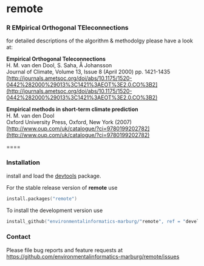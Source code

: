 remote
====

### R EMpirical Orthogonal TEleconnections

for detailed descriptions of the algorithm & methodolgy please have a look at:

**Empirical Orthogonal Teleconnections**   
H. M. van den Dool, S. Saha, Å Johansson   
Journal of Climate, Volume 13, Issue 8 (April 2000) pp. 1421-1435   
[http://journals.ametsoc.org/doi/abs/10.1175/1520-0442%282000%29013%3C1421%3AEOT%3E2.0.CO%3B2](http://journals.ametsoc.org/doi/abs/10.1175/1520-0442%282000%29013%3C1421%3AEOT%3E2.0.CO%3B2)

**Empirical methods in short-term climate prediction**   
H. M. van den Dool   
Oxford University Press, Oxford, New York (2007)    
[http://www.oup.com/uk/catalogue/?ci=9780199202782](http://www.oup.com/uk/catalogue/?ci=9780199202782)

====

### Installation

install and load the [devtools](http://cran.r-project.org/web/packages/devtools/index.html) package.

For the stable release version of **remote** use


```S
install.packages("remote")
```


To install the development version use


```S
install_github("environmentalinformatics-marburg/"remote", ref = "develop")
```


### Contact

Please file bug reports and feature requests at https://github.com/environmentalinformatics-marburg/remote/issues
